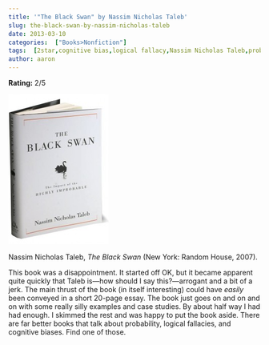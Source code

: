 ```yaml
---
title: '"The Black Swan" by Nassim Nicholas Taleb'
slug: the-black-swan-by-nassim-nicholas-taleb
date: 2013-03-10
categories:  ["Books>Nonfiction"]
tags:  [2star,cognitive bias,logical fallacy,Nassim Nicholas Taleb,probability]
author: aaron
---
```


**Rating:** 2/5

![Black Swan](blackswan-200x300.jpg)

Nassim Nicholas Taleb, *The Black Swan* (New York: Random House, 2007).

This book was a disappointment. It started off OK, but it became apparent quite quickly that Taleb is—how should I say this?—arrogant and a bit of a jerk. The main thrust of the book (in itself interesting) could have *easily* been conveyed in a short 20-page essay. The book just goes on and on and on with some really silly examples and case studies. By about half way I had had enough. I skimmed the rest and was happy to put the book aside. There are far better books that talk about probability, logical fallacies, and cognitive biases. Find one of those.
